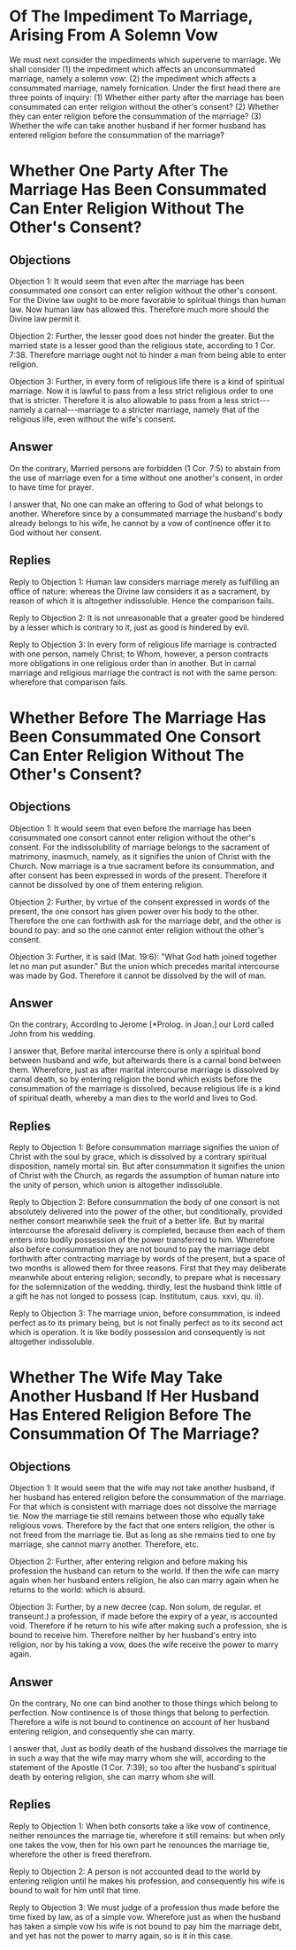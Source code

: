 # Of The Impediment To Marriage, Arising From A Solemn Vow

We must next consider the impediments which supervene to marriage. We shall consider (1) the impediment which affects an unconsummated marriage, namely a solemn vow: (2) the impediment which affects a consummated marriage, namely fornication. Under the first head there are three points of inquiry:
(1) Whether either party after the marriage has been consummated can enter religion without the other's consent?
(2) Whether they can enter religion before the consummation of the marriage?
(3) Whether the wife can take another husband if her former husband has entered religion before the consummation of the marriage?
# Whether One Party After The Marriage Has Been Consummated Can Enter Religion Without The Other's Consent?

## Objections

Objection 1: It would seem that even after the marriage has been consummated one consort can enter religion without the other's consent. For the Divine law ought to be more favorable to spiritual things than human law. Now human law has allowed this. Therefore much more should the Divine law permit it.

Objection 2: Further, the lesser good does not hinder the greater. But the married state is a lesser good than the religious state, according to 1 Cor. 7:38. Therefore marriage ought not to hinder a man from being able to enter religion.

Objection 3: Further, in every form of religious life there is a kind of spiritual marriage. Now it is lawful to pass from a less strict religious order to one that is stricter. Therefore it is also allowable to pass from a less strict---namely a carnal---marriage to a stricter marriage, namely that of the religious life, even without the wife's consent.

## Answer

On the contrary, Married persons are forbidden (1 Cor. 7:5) to abstain from the use of marriage even for a time without one another's consent, in order to have time for prayer.

I answer that, No one can make an offering to God of what belongs to another. Wherefore since by a consummated marriage the husband's body already belongs to his wife, he cannot by a vow of continence offer it to God without her consent.

## Replies

Reply to Objection 1: Human law considers marriage merely as fulfilling an office of nature: whereas the Divine law considers it as a sacrament, by reason of which it is altogether indissoluble. Hence the comparison fails.

Reply to Objection 2: It is not unreasonable that a greater good be hindered by a lesser which is contrary to it, just as good is hindered by evil.

Reply to Objection 3: In every form of religious life marriage is contracted with one person, namely Christ; to Whom, however, a person contracts more obligations in one religious order than in another. But in carnal marriage and religious marriage the contract is not with the same person: wherefore that comparison fails.
# Whether Before The Marriage Has Been Consummated One Consort Can Enter Religion Without The Other's Consent?

## Objections

Objection 1: It would seem that even before the marriage has been consummated one consort cannot enter religion without the other's consent. For the indissolubility of marriage belongs to the sacrament of matrimony, inasmuch, namely, as it signifies the union of Christ with the Church. Now marriage is a true sacrament before its consummation, and after consent has been expressed in words of the present. Therefore it cannot be dissolved by one of them entering religion.

Objection 2: Further, by virtue of the consent expressed in words of the present, the one consort has given power over his body to the other. Therefore the one can forthwith ask for the marriage debt, and the other is bound to pay: and so the one cannot enter religion without the other's consent.

Objection 3: Further, it is said (Mat. 19:6): "What God hath joined together let no man put asunder." But the union which precedes marital intercourse was made by God. Therefore it cannot be dissolved by the will of man.

## Answer

On the contrary, According to Jerome [*Prolog. in Joan.] our Lord called John from his wedding.

I answer that, Before marital intercourse there is only a spiritual bond between husband and wife, but afterwards there is a carnal bond between them. Wherefore, just as after marital intercourse marriage is dissolved by carnal death, so by entering religion the bond which exists before the consummation of the marriage is dissolved, because religious life is a kind of spiritual death, whereby a man dies to the world and lives to God.

## Replies

Reply to Objection 1: Before consummation marriage signifies the union of Christ with the soul by grace, which is dissolved by a contrary spiritual disposition, namely mortal sin. But after consummation it signifies the union of Christ with the Church, as regards the assumption of human nature into the unity of person, which union is altogether indissoluble.

Reply to Objection 2: Before consummation the body of one consort is not absolutely delivered into the power of the other, but conditionally, provided neither consort meanwhile seek the fruit of a better life. But by marital intercourse the aforesaid delivery is completed, because then each of them enters into bodily possession of the power transferred to him. Wherefore also before consummation they are not bound to pay the marriage debt forthwith after contracting marriage by words of the present, but a space of two months is allowed them for three reasons. First that they may deliberate meanwhile about entering religion; secondly, to prepare what is necessary for the solemnization of the wedding. thirdly, lest the husband think little of a gift he has not longed to possess (cap. Institutum, caus. xxvi, qu. ii).

Reply to Objection 3: The marriage union, before consummation, is indeed perfect as to its primary being, but is not finally perfect as to its second act which is operation. It is like bodily possession and consequently is not altogether indissoluble.
# Whether The Wife May Take Another Husband If Her Husband Has Entered Religion Before The Consummation Of The Marriage?

## Objections

Objection 1: It would seem that the wife may not take another husband, if her husband has entered religion before the consummation of the marriage. For that which is consistent with marriage does not dissolve the marriage tie. Now the marriage tie still remains between those who equally take religious vows. Therefore by the fact that one enters religion, the other is not freed from the marriage tie. But as long as she remains tied to one by marriage, she cannot marry another. Therefore, etc.

Objection 2: Further, after entering religion and before making his profession the husband can return to the world. If then the wife can marry again when her husband enters religion, he also can marry again when he returns to the world: which is absurd.

Objection 3: Further, by a new decree (cap. Non solum, de regular. et transeunt.) a profession, if made before the expiry of a year, is accounted void. Therefore if he return to his wife after making such a profession, she is bound to receive him. Therefore neither by her husband's entry into religion, nor by his taking a vow, does the wife receive the power to marry again.

## Answer

On the contrary, No one can bind another to those things which belong to perfection. Now continence is of those things that belong to perfection. Therefore a wife is not bound to continence on account of her husband entering religion, and consequently she can marry.

I answer that, Just as bodily death of the husband dissolves the marriage tie in such a way that the wife may marry whom she will, according to the statement of the Apostle (1 Cor. 7:39); so too after the husband's spiritual death by entering religion, she can marry whom she will.

## Replies

Reply to Objection 1: When both consorts take a like vow of continence, neither renounces the marriage tie, wherefore it still remains: but when only one takes the vow, then for his own part he renounces the marriage tie, wherefore the other is freed therefrom.

Reply to Objection 2: A person is not accounted dead to the world by entering religion until he makes his profession, and consequently his wife is bound to wait for him until that time.

Reply to Objection 3: We must judge of a profession thus made before the time fixed by law, as of a simple vow. Wherefore just as when the husband has taken a simple vow his wife is not bound to pay him the marriage debt, and yet has not the power to marry again, so is it in this case.

